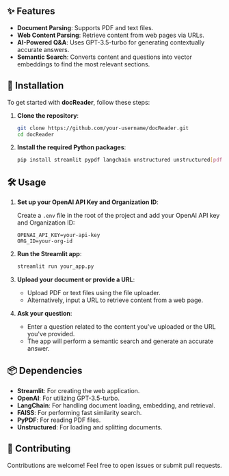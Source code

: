 
## ✨ Features

- **Document Parsing**: Supports PDF and text files.
- **Web Content Parsing**: Retrieve content from web pages via URLs.
- **AI-Powered Q&A**: Uses GPT-3.5-turbo for generating contextually accurate answers.
- **Semantic Search**: Converts content and questions into vector embeddings to find the most relevant sections.

## 🚀 Installation

To get started with **docReader**, follow these steps:

1. **Clone the repository**:
   ```bash
   git clone https://github.com/your-username/docReader.git
   cd docReader
   ```

2. **Install the required Python packages**:
   ```bash
   pip install streamlit pypdf langchain unstructured unstructured[pdf] tiktoken faiss-cpu langchain-chroma langchain-community
   ```

## 🛠️ Usage

1. **Set up your OpenAI API Key and Organization ID**:

   Create a `.env` file in the root of the project and add your OpenAI API key and Organization ID:
   ```
   OPENAI_API_KEY=your-api-key
   ORG_ID=your-org-id
   ```

2. **Run the Streamlit app**:
   ```bash
   streamlit run your_app.py
   ```

3. **Upload your document or provide a URL**:
   - Upload PDF or text files using the file uploader.
   - Alternatively, input a URL to retrieve content from a web page.

4. **Ask your question**:
   - Enter a question related to the content you've uploaded or the URL you've provided.
   - The app will perform a semantic search and generate an accurate answer.

## 📦 Dependencies

- **Streamlit**: For creating the web application.
- **OpenAI**: For utilizing GPT-3.5-turbo.
- **LangChain**: For handling document loading, embedding, and retrieval.
- **FAISS**: For performing fast similarity search.
- **PyPDF**: For reading PDF files.
- **Unstructured**: For loading and splitting documents.

## 🤝 Contributing

Contributions are welcome! Feel free to open issues or submit pull requests.
